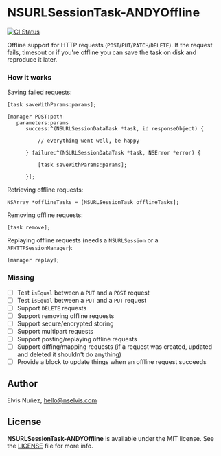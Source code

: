 # NSURLSessionTask-ANDYOffline

[![CI Status](http://img.shields.io/travis/NSElvis/NSURLSessionTask-ANDYOffline.svg?style=flat)](https://travis-ci.org/NSElvis/NSURLSessionTask-ANDYOffline)

Offline support for HTTP requests (`POST`/`PUT`/`PATCH`/`DELETE`). If the request fails, timesout or if you're offline you can save the task on disk and reproduce it later.

### How it works

Saving failed requests:

```objc
[task saveWithParams:params];
```

```objc
[manager POST:path
   parameters:params
      success:^(NSURLSessionDataTask *task, id responseObject) {

          // everything went well, be happy

      } failure:^(NSURLSessionDataTask *task, NSError *error) {

          [task saveWithParams:params];

      }];
```

Retrieving offline requests:

```objc
NSArray *offlineTasks = [NSURLSessionTask offlineTasks];
```

Removing offline requests:

```objc
[task remove];
```

Replaying offline requests (needs a `NSURLSession` or a `AFHTTPSessionManager`):

```objc
[manager replay];
```

### Missing

- [ ] Test `isEqual` between a `PUT` and a `POST` request
- [ ] Test `isEqual` between a `PUT` and a `PUT` request
- [ ] Support `DELETE` requests
- [ ] Support removing offline requests
- [ ] Support secure/encrypted storing
- [ ] Support multipart requests
- [ ] Support posting/replaying offline requests
- [ ] Support diffing/mapping requests (if a request was created, updated and deleted it shouldn't do anything)
- [ ] Provide a block to update things when an offline request succeeds

## Author

Elvis Nuñez, hello@nselvis.com

## License

**NSURLSessionTask-ANDYOffline** is available under the MIT license. See the [LICENSE](https://github.com/NSElvis/NSURLSessionTask-ANDYOffline/blob/master/LICENSE.md) file for more info.
